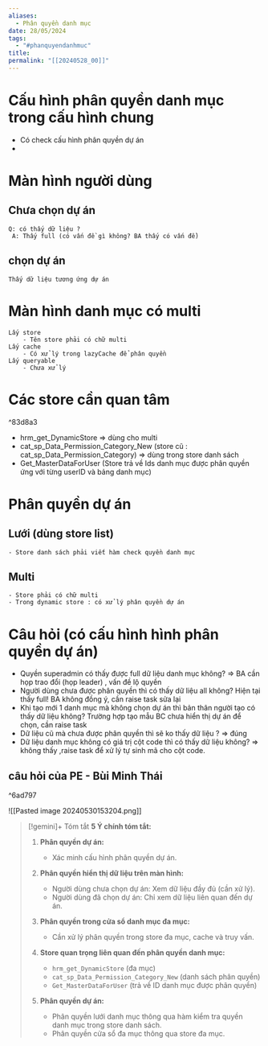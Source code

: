 ```yaml
---
aliases:
  - Phân quyền danh mục
date: 28/05/2024
tags:
  - "#phanquyendanhmuc"
title: 
permalink: "[[20240528_00]]"
---
```

# Cấu hình phân quyền danh mục trong cấu hình chung
- Có check cấu hình phân quyền dự án
- 
# Màn hình người dùng
## Chưa chọn dự án
	Q: có thấy dữ liệu ?
	 A: Thấy full (có vấn đề gì không? BA thấy có vấn đề)  
## chọn dự án
	Thấy dữ liệu tương ứng dự án
 

# Màn hình danh mục có multi
	Lấy store
		- Tên store phải có chữ multi
	Lấy cache
		- Có xử lý trong lazyCache để phân quyền
	Lấy queryable
		- Chưa xử lý
	

# Các store cần quan tâm 

^83d8a3

- hrm_get_DynamicStore => dùng cho multi
- cat_sp_Data_Permission_Category_New (store cũ : cat_sp_Data_Permission_Category) => dùng trong store danh sách 
- Get_MasterDataForUser (Store trả về Ids danh mục được phân quyền ứng với từng userID và bảng danh mục)

# Phân quyền dự án
## Lưới (dùng store list)
	- Store danh sách phải viết hàm check quyền danh mục
## Multi
	- Store phải có chữ multi
	- Trong dynamic store : có xử lý phân quyền dự án


# Câu hỏi (có cấu hình hình phân quyền dự án)
- Quyền superadmin có thấy được full dữ liệu danh mục không? => BA cần họp trao đổi (họp leader) , vấn đề lộ quyền
- Người dùng chưa được phân quyền thì có thấy dữ liệu all không? Hiện tại thấy full! BA không đồng ý, cần raise task sửa lại
- Khi tạo mới 1 danh mục mà không chọn dự án thì bản thân người tạo có thấy dữ liệu không? Trường hợp tạo mẫu BC chưa hiển thị dự án để chọn, cần raise task
- Dữ liệu cũ mà chưa được phân quyền thì sẽ ko thấy dữ liệu ? => đúng
- Dữ liệu danh mục không có giá trị cột code thì có thấy dữ liệu không? => không thấy ,raise task để xử lý tự sinh mã cho cột code.
## câu hỏi của PE - Bùi Minh Thái

^6ad797

![[Pasted image 20240530153204.png]]




>[!gemini]+ Tóm tắt
>**5 Ý chính tóm tắt:**
> 
> 1. **Phân quyền dự án:**
>     - Xác minh cấu hình phân quyền dự án.
> 
> 2. **Phân quyền hiển thị dữ liệu trên màn hình:**
>     - Người dùng chưa chọn dự án: Xem dữ liệu đầy đủ (cần xử lý).
>     - Người dùng đã chọn dự án: Chỉ xem dữ liệu liên quan đến dự án.
> 
> 3. **Phân quyền trong cửa sổ danh mục đa mục:**
>     - Cần xử lý phân quyền trong store đa mục, cache và truy vấn.
> 
> 4. **Store quan trọng liên quan đến phân quyền danh mục:**
>     - `hrm_get_DynamicStore` (đa mục)
>     - `cat_sp_Data_Permission_Category_New` (danh sách phân quyền)
>     - `Get_MasterDataForUser` (trả về ID danh mục được phân quyền)
> 
> 5. **Phân quyền dự án:**
>     - Phân quyền lưới danh mục thông qua hàm kiểm tra quyền danh mục trong store danh sách.
>     - Phân quyền cửa sổ đa mục thông qua store đa mục.
 
